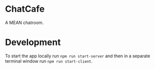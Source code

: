 # ChatCafe
A MEAN chatroom.

# Development
To start the app locally run `npm run start-server` and then in a separate terminal window run `npm run start-client`.
